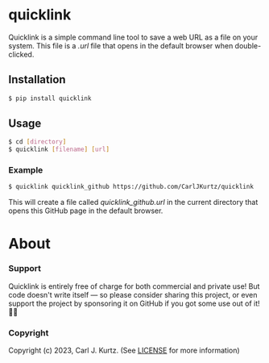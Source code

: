 # quicklink
Quicklink is a simple command line tool to save a web URL as a file on your system. This file is a _.url_ file that opens in the default browser when double-clicked.
## Installation
```bash
$ pip install quicklink
```
## Usage
```bash
$ cd [directory]
$ quicklink [filename] [url]
```
### Example
```bash
$ quicklink quicklink_github https://github.com/CarlJKurtz/quicklink
```
This will create a file called _quicklink_github.url_ in the current directory that opens this GitHub page in the default browser.


# About
### Support
Quicklink is entirely free of charge for both commercial and private use! But code doesn't write itself — so please consider sharing this project, or even support the project by sponsoring it on GitHub if you got some use out of it! 🤘🏼 

### Copyright
Copyright (c) 2023, Carl J. Kurtz. (See [LICENSE](https://github.com/CarlJKurtz/quicklink/blob/main/LICENSE.txt) for more information)